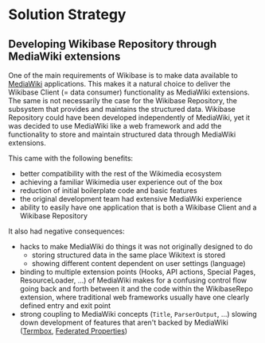 # Solution Strategy

## Developing Wikibase Repository through MediaWiki extensions

One of the main requirements of Wikibase is to make data available to [MediaWiki](../../Glossary.md#mediawiki) applications. This makes it a natural choice to deliver the Wikibase Client (= data consumer) functionality as MediaWiki extensions. The same is not necessarily the case for the Wikibase Repository, the subsystem that provides and maintains the structured data. Wikibase Repository could have been developed independently of MediaWiki, yet it was decided to use MediaWiki like a web framework and add the functionality to store and maintain structured data through MediaWiki extensions.

This came with the following benefits:

- better compatibility with the rest of the Wikimedia ecosystem
- achieving a familiar Wikimedia user experience out of the box
- reduction of initial boilerplate code and basic features
- the original development team had extensive MediaWiki experience
- ability to easily have one application that is both a Wikibase Client and a Wikibase Repository

It also had negative consequences:

- hacks to make MediaWiki do things it was not originally designed to do
  - storing structured data in the same place Wikitext is stored
  - showing different content dependent on user settings (language)
- binding to multiple extension points (Hooks, API actions, Special Pages, ResourceLoader, ...) of MediaWiki makes for a confusing control flow going back and forth between it and the code within the WikibaseRepo extension, where traditional web frameworks usually have one clearly defined entry and exit point
- strong coupling to MediaWiki concepts (`Title`, `ParserOutput`, ...) slowing down development of features that aren't backed by MediaWiki ([Termbox](../../Glossary.md#termbox), [Federated Properties](../../Glossary.md#federated-properties))
